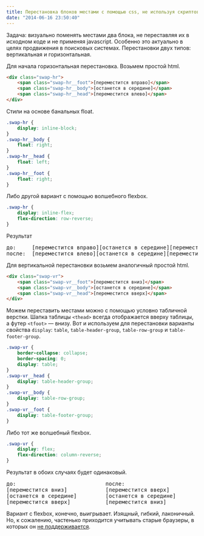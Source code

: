 ```yaml
---
title: Перестановка блоков местами с помощью css, не используя скриптов
date: "2014-06-16 23:50:40"
---
```


Задача: визуально поменять местами два блока, не переставляя их в исходном коде и не применяя javascript.
Особенно это актуально в целях продвижения в поисковых системах.
Перестановки двух типов: вертикальная и горизонтальная.

Для начала горизонтальная перестановка. Возьмем простой html.

```html
<div class="swap-hr">
    <span class="swap-hr__foot">[переместится вправо]</span>
    <span class="swap-hr__body">[останется в середине]</span>
    <span class="swap-hr__head">[переместится влево]</span>
</div>
```

Стили на основе банальных float.

```css
.swap-hr {
    display: inline-block;
}
.swap-hr__body {
    float: right;
}
.swap-hr__head {
    float: left;
}
.swap-hr__foot {
    float: right;
}
```

Либо другой вариант с помощью волшебного flexbox.

```css
.swap-hr {
    display: inline-flex;
    flex-direction: row-reverse;
}
```

Результат

<pre>
до:     [переместится вправо][останется в середине][переместится влево]
после:  [переместится влево][останется в середине][переместится вправо]
</pre>

Для вертикальной перестановки возьмем аналогичный простой html.

```html
<div class="swap-vr">
    <span class="swap-vr__foot">[переместится вниз]</span>
    <span class="swap-vr__body">[останется в середине]</span>
    <span class="swap-vr__head">[переместится вверх]</span>
</div>
```

Можем переставить местами можно с помощью условно табличной верстки.
Шапка таблицы `<thead>` всегда отображается вверху таблицы, а футер `<tfoot>` — внизу.
Вот и используем для перестановки варианты свойства `display`: `table`, `table-header-group`, `table-row-group` и `table-footer-group`.

```css
.swap-vr {
    border-collapse: collapse;
    border-spacing: 0;
    display: table;
}
.swap-vr__head {
    display: table-header-group;
}
.swap-vr__body {
    display: table-row-group;
}
.swap-vr__foot {
    display: table-footer-group;
}
```

Либо тот же волшебный flexbox.

```css
.swap-vr {
    display: flex;
    flex-direction: column-reverse;
}
```

Результат в обоих случаях будет одинаковый.

<pre>
до:                            после:
[переместится вниз]            [переместится вверх]
[останется в середине]         [останется в середине]
[переместится вверх]           [переместится вниз]
</pre>

Вариант с flexbox, конечно, выигрывает.
Изящный, гибкий, лаконичный.
Но, к сожалению, частенько приходится учитывать старые браузеры, в которых он [не поддерживается](http://caniuse.com/flexbox).
